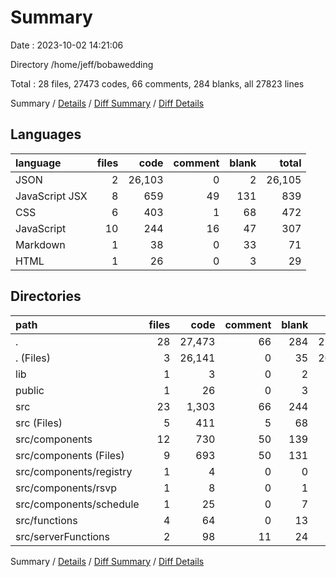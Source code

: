 # Summary

Date : 2023-10-02 14:21:06

Directory /home/jeff/bobawedding

Total : 28 files,  27473 codes, 66 comments, 284 blanks, all 27823 lines

Summary / [Details](details.md) / [Diff Summary](diff.md) / [Diff Details](diff-details.md)

## Languages
| language | files | code | comment | blank | total |
| :--- | ---: | ---: | ---: | ---: | ---: |
| JSON | 2 | 26,103 | 0 | 2 | 26,105 |
| JavaScript JSX | 8 | 659 | 49 | 131 | 839 |
| CSS | 6 | 403 | 1 | 68 | 472 |
| JavaScript | 10 | 244 | 16 | 47 | 307 |
| Markdown | 1 | 38 | 0 | 33 | 71 |
| HTML | 1 | 26 | 0 | 3 | 29 |

## Directories
| path | files | code | comment | blank | total |
| :--- | ---: | ---: | ---: | ---: | ---: |
| . | 28 | 27,473 | 66 | 284 | 27,823 |
| . (Files) | 3 | 26,141 | 0 | 35 | 26,176 |
| lib | 1 | 3 | 0 | 2 | 5 |
| public | 1 | 26 | 0 | 3 | 29 |
| src | 23 | 1,303 | 66 | 244 | 1,613 |
| src (Files) | 5 | 411 | 5 | 68 | 484 |
| src/components | 12 | 730 | 50 | 139 | 919 |
| src/components (Files) | 9 | 693 | 50 | 131 | 874 |
| src/components/registry | 1 | 4 | 0 | 0 | 4 |
| src/components/rsvp | 1 | 8 | 0 | 1 | 9 |
| src/components/schedule | 1 | 25 | 0 | 7 | 32 |
| src/functions | 4 | 64 | 0 | 13 | 77 |
| src/serverFunctions | 2 | 98 | 11 | 24 | 133 |

Summary / [Details](details.md) / [Diff Summary](diff.md) / [Diff Details](diff-details.md)